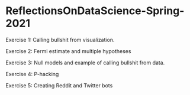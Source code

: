 # ReflectionsOnDataScience-Spring-2021

Exercise 1: Calling bullshit from visualization.

Exercise 2: Fermi estimate and multiple hypotheses

Exercise 3: Null models and example of calling bullshit from data.

Exercise 4: P-hacking

Exercise 5: Creating Reddit and Twitter bots 
